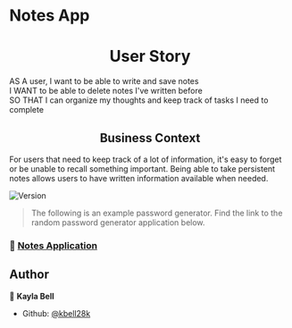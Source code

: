 # Notes App
<h1 align="center">User Story </h1>
<p align="left">AS A user, I want to be able to write and save notes <br>
I WANT to be able to delete notes I've written before<br>
SO THAT I can organize my thoughts and keep track of tasks I need to complete <br></p>

<h2 align="center">Business Context</h2>
<p align="left">For users that need to keep track of a lot of information, it's easy to forget or be unable to recall something important. Being able to take persistent notes allows users to have written information available when needed.</p>


<p>
  <img alt="Version" src="https://img.shields.io/badge/version-0-blue.svg?cacheSeconds=2592000" />
</p>

> The following is an example password generator.  Find the link to the random password generator application below.

### 📝 [Notes Application](https://kbell28k.github.io/Portfolio//homework_11/index)

## Author

👤 **Kayla Bell**

* Github: [@kbell28k](https://github.com/kbell28k)
